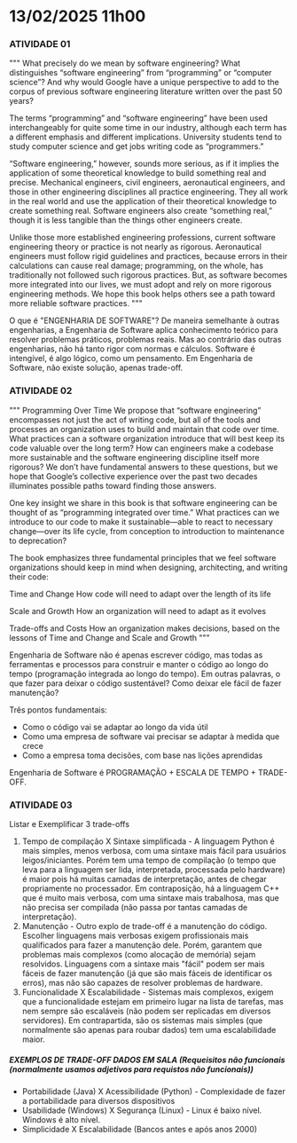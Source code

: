 # 13/02/2025 11h00

### ATIVIDADE 01
"""
What precisely do we mean by software engineering? What distinguishes “software engineering” from “programming” or “computer science”? And why would Google have a unique perspective to add to the corpus of previous software engineering literature written over the past 50 years?
 
The terms “programming” and “software engineering” have been used interchangeably for quite some time in our industry, although each term has a different emphasis and different implications. University students tend to study computer science and get jobs writing code as “programmers.”
 
“Software engineering,” however, sounds more serious, as if it implies the application of some theoretical knowledge to build something real and precise. Mechanical engineers, civil engineers, aeronautical engineers, and those in other engineering disciplines all practice engineering. They all work in the real world and use the application of their theoretical knowledge to create something real. Software engineers also create “something real,” though it is less tangible than the things other engineers create.
 
Unlike those more established engineering professions, current software engineering theory or practice is not nearly as rigorous. Aeronautical engineers must follow rigid guidelines and practices, because errors in their calculations can cause real damage; programming, on the whole, has traditionally not followed such rigorous practices. But, as software becomes more integrated into our lives, we must adopt and rely on more rigorous engineering methods. We hope this book helps others see a path toward more reliable software practices.
"""


O que é "ENGENHARIA DE SOFTWARE"?
De maneira semelhante à outras engenharias, a Engenharia de Software aplica conhecimento teórico para resolver problemas práticos, problemas reais. Mas ao contrário das outras engenharias, não há tanto rigor com normas e cálculos. Software é intengível, é algo lógico, como um pensamento. Em Engenharia de Software, não existe solução, apenas trade-off. 


### ATIVIDADE 02
"""
Programming Over Time
We propose that “software engineering” encompasses not just the act of writing code, but all of the tools and processes an organization uses to build and maintain that code over time. What practices can a software organization introduce that will best keep its code valuable over the long term? How can engineers make a codebase more sustainable and the software engineering discipline itself more rigorous? We don’t have fundamental answers to these questions, but we hope that Google’s collective experience over the past two decades illuminates possible paths toward finding those answers.
 
One key insight we share in this book is that software engineering can be thought of as “programming integrated over time.” What practices can we introduce to our code to make it sustainable—able to react to necessary change—over its life cycle, from conception to introduction to maintenance to deprecation?
 
The book emphasizes three fundamental principles that we feel software organizations should keep in mind when designing, architecting, and writing their code:
 
Time and Change
How code will need to adapt over the length of its life
 
Scale and Growth
How an organization will need to adapt as it evolves
 
Trade-offs and Costs
How an organization makes decisions, based on the lessons of Time and Change and Scale and Growth
"""

Engenharia de Software não é apenas escrever código, mas todas as ferramentas e processos para construir e manter o código ao longo do tempo (programação integrada ao longo do tempo). Em outras palavras, o que fazer para deixar o código sustentável? Como deixar ele fácil de fazer manutenção?

Três pontos fundamentais:
* Como o código vai se adaptar ao longo da vida útil
* Como uma empresa de software vai precisar se adaptar à medida que crece
* Como a empresa toma decisões, com base nas lições aprendidas

Engenharia de Software é PROGRAMAÇÃO + ESCALA DE TEMPO + TRADE-OFF.

### ATIVIDADE 03
Listar e Exemplificar 3 trade-offs
1) Tempo de compilação X Sintaxe simplificada - A linguagem Python é mais simples, menos verbosa, com uma sintaxe mais fácil para usuários leigos/iniciantes. Porém tem uma tempo de compilação (o tempo que leva para a linguagem ser lida, interpretada, processada pelo hardware) é maior pois há muitas camadas de interpretação, antes de chegar propriamente no processador. Em contraposição, há a linguagem C++ que é muito mais verbosa, com uma sintaxe mais trabalhosa, mas que não precisa ser compilada (não passa por tantas camadas de interpretação).
2) Manutenção - Outro explo de trade-off é a manutenção do código. Escolher linguagens mais verbosas exigem profissionais mais qualificados para fazer a manutenção dele. Porém, garantem que problemas mais complexos (como alocação de memória) sejam resolvidos. Linguagens com a sintaxe mais "fácil" podem ser mais fáceis de fazer manutenção (já que são mais fáceis de identificar os erros), mas não são capazes de resolver problemas de hardware.
3) Funcionalidade X Escalabilidade - Sistemas mais complexos, exigem que a funcionalidade estejam em primeiro lugar na lista de tarefas, mas nem sempre são escaláveis (não podem ser replicadas em diversos servidores). Em contrapartida, são os sistemas mais simples (que normalmente são apenas para roubar dados) tem uma escalabilidade maior.


##### EXEMPLOS DE TRADE-OFF DADOS EM SALA (Requeisitos não funcionais (normalmente usamos adjetivos para requistos não funcionais))
* Portabilidade (Java) X Acessibilidade (Python) - Complexidade de fazer a portabilidade para diversos dispositivos 
* Usabilidade (Windows) X Segurança (Linux) - Linux é baixo nível. Windows é alto nível.
* Simplicidade X Escalabilidade (Bancos antes e após anos 2000)
